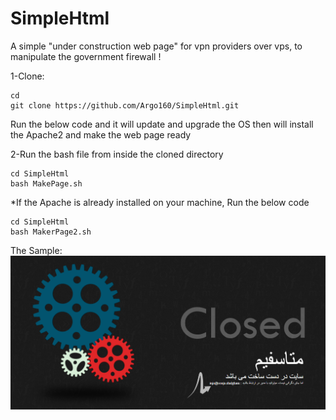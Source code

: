 # SimpleHtml
A simple "under construction web page" for vpn providers over vps, to manipulate the government firewall !

1-Clone:
```shell
cd
git clone https://github.com/Argo160/SimpleHtml.git
```
Run the below code and it will update and upgrade the OS then will install the Apache2 and make the web page ready

2-Run the bash file from inside the cloned directory
```shell
cd SimpleHtml
bash MakePage.sh
```

*If the Apache is already installed on your machine, Run the below code
```shell
cd SimpleHtml
bash MakerPage2.sh
```
The Sample:
![alt text](https://github.com/Argo160/SimpleHtml/blob/main/Under_Construction/Capture.PNG)
